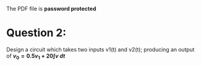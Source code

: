 The PDF file is **password protected**

# Question 2:

Design a circuit which takes two inputs v1(t) and v2(t); 
producing an output of **$v_0 = 0.5v_1 + 20 \int v \ dt$**
